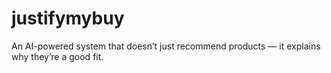 # justifymybuy
An AI-powered system that doesn’t just recommend products — it explains why they’re a good fit.
